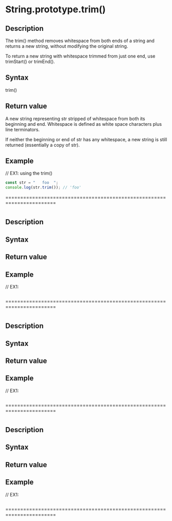 # String.prototype.trim()

## Description

The trim() method removes whitespace from both ends of a string and returns a new string, without modifying the original string.

To return a new string with whitespace trimmed from just one end, use trimStart() or trimEnd().

## Syntax

trim()

## Return value

A new string representing str stripped of whitespace from both its beginning and end.
Whitespace is defined as white space characters plus line terminators.

If neither the beginning or end of str has any whitespace,
a new string is still returned (essentially a copy of str).

## Example

// EX1: using the trim()

```js
const str = "   foo  ";
console.log(str.trim()); // 'foo'
```

=======================================================================

#

## Description

## Syntax

## Return value

## Example

// EX1:

```js

```

=======================================================================

#

## Description

## Syntax

## Return value

## Example

// EX1:

```js

```

=======================================================================

#

## Description

## Syntax

## Return value

## Example

// EX1:

```js

```

=======================================================================
